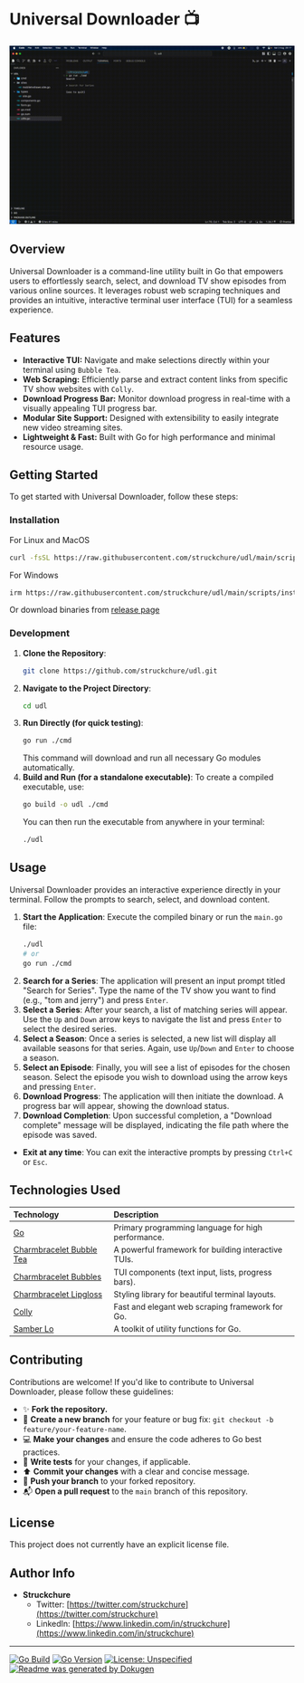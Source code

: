# **Universal Downloader** 📺

![Demo](./docs/demo.gif)

## Overview
Universal Downloader is a command-line utility built in Go that empowers users to effortlessly search, select, and download TV show episodes from various online sources. It leverages robust web scraping techniques and provides an intuitive, interactive terminal user interface (TUI) for a seamless experience.

## Features
*   **Interactive TUI:** Navigate and make selections directly within your terminal using `Bubble Tea`.
*   **Web Scraping:** Efficiently parse and extract content links from specific TV show websites with `Colly`.
*   **Download Progress Bar:** Monitor download progress in real-time with a visually appealing TUI progress bar.
*   **Modular Site Support:** Designed with extensibility to easily integrate new video streaming sites.
*   **Lightweight & Fast:** Built with Go for high performance and minimal resource usage.

## Getting Started

To get started with Universal Downloader, follow these steps:

### Installation

For Linux and MacOS

```sh
curl -fsSL https://raw.githubusercontent.com/struckchure/udl/main/scripts/install.sh | bash
```

For Windows

```sh
irm https://raw.githubusercontent.com/struckchure/udl/main/scripts/install.ps1 | iex
```

Or download binaries from [release page](https://github.com/struckchure/udl/releases)

### Development

1.  **Clone the Repository**:
    ```bash
    git clone https://github.com/struckchure/udl.git
    ```
2.  **Navigate to the Project Directory**:
    ```bash
    cd udl
    ```
3.  **Run Directly (for quick testing)**:
    ```bash
    go run ./cmd
    ```
    This command will download and run all necessary Go modules automatically.
4.  **Build and Run (for a standalone executable)**:
    To create a compiled executable, use:
    ```bash
    go build -o udl ./cmd
    ```
    You can then run the executable from anywhere in your terminal:
    ```bash
    ./udl
    ```

## Usage

Universal Downloader provides an interactive experience directly in your terminal. Follow the prompts to search, select, and download content.

1.  **Start the Application**:
    Execute the compiled binary or run the `main.go` file:
    ```bash
    ./udl
    # or
    go run ./cmd
    ```
2.  **Search for a Series**:
    The application will present an input prompt titled "Search for Series". Type the name of the TV show you want to find (e.g., "tom and jerry") and press `Enter`.
3.  **Select a Series**:
    After your search, a list of matching series will appear. Use the `Up` and `Down` arrow keys to navigate the list and press `Enter` to select the desired series.
4.  **Select a Season**:
    Once a series is selected, a new list will display all available seasons for that series. Again, use `Up`/`Down` and `Enter` to choose a season.
5.  **Select an Episode**:
    Finally, you will see a list of episodes for the chosen season. Select the episode you wish to download using the arrow keys and pressing `Enter`.
6.  **Download Progress**:
    The application will then initiate the download. A progress bar will appear, showing the download status.
7.  **Download Completion**:
    Upon successful completion, a "Download complete" message will be displayed, indicating the file path where the episode was saved.

*   **Exit at any time**: You can exit the interactive prompts by pressing `Ctrl+C` or `Esc`.

## Technologies Used

| Technology                                                 | Description                                            |
| :--------------------------------------------------------- | :----------------------------------------------------- |
| [Go](https://golang.org/)                                  | Primary programming language for high performance.     |
| [Charmbracelet Bubble Tea](https://github.com/charmbracelet/bubbletea) | A powerful framework for building interactive TUIs.    |
| [Charmbracelet Bubbles](https://github.com/charmbracelet/bubbles)     | TUI components (text input, lists, progress bars).     |
| [Charmbracelet Lipgloss](https://github.com/charmbracelet/lipgloss)   | Styling library for beautiful terminal layouts.        |
| [Colly](https://github.com/gocolly/colly)                  | Fast and elegant web scraping framework for Go.        |
| [Samber Lo](https://github.com/samber/lo)                  | A toolkit of utility functions for Go.                 |

## Contributing

Contributions are welcome! If you'd like to contribute to Universal Downloader, please follow these guidelines:

*   ✨ **Fork the repository.**
*   🌱 **Create a new branch** for your feature or bug fix: `git checkout -b feature/your-feature-name`.
*   💻 **Make your changes** and ensure the code adheres to Go best practices.
*   🧪 **Write tests** for your changes, if applicable.
*   ⬆️ **Commit your changes** with a clear and concise message.
*   🚀 **Push your branch** to your forked repository.
*   📬 **Open a pull request** to the `main` branch of this repository.

## License

This project does not currently have an explicit license file.

## Author Info

*   **Struckchure**
    *   Twitter: [https://twitter.com/struckchure](https://twitter.com/struckchure)
    *   LinkedIn: [https://www.linkedin.com/in/struckchure](https://www.linkedin.com/in/struckchure)

---

[![Go Build](https://github.com/struckchure/udl/actions/workflows/go.yml/badge.svg)](https://github.com/struckchure/udl/actions/workflows/go.yml)
[![Go Version](https://img.shields.io/github/go-mod/go-version/struckchure/udl)](https://go.dev/)
[![License: Unspecified](https://img.shields.io/badge/License-Unspecified-lightgray)](https://choosealicense.com/no-permission/)
[![Readme was generated by Dokugen](https://img.shields.io/badge/Readme%20was%20generated%20by-Dokugen-brightgreen)](https://www.npmjs.com/package/dokugen)
